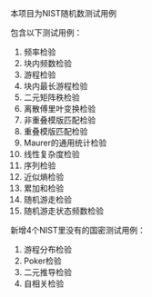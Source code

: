本项目为NIST随机数测试用例

包含以下测试用例：

1. 频率检验
2. 块内频数检验
3. 游程检验
4. 块内最长游程检验
5. 二元矩阵秩检验
6. 离散傅里叶变换检验
7. 非重叠模版匹配检验
8. 重叠模版匹配检验
9. Maurer的通用统计检验
10. 线性复杂度检验
11. 序列检验
12. 近似熵检验
13. 累加和检验
14. 随机游走检验
15. 随机游走状态频数检验

新增4个NIST里没有的国密测试用例：

1. 游程分布检验
2. Poker检验
3. 二元推导检验
4. 自相关检验
